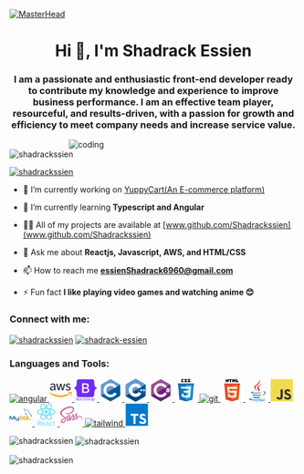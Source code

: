 [![MasterHead](https://cdn.dribbble.com/userupload/10951018/file/original-d53f68cdc20daa2a2f31037fed7375e2.gif)](https://rishavchanda.io)
<h1 align="center">Hi 👋, I'm Shadrack Essien</h1>
<h3 align="center">I am a passionate and enthusiastic front-end developer ready to contribute my knowledge and experience to improve business performance. I am an effective team player, resourceful, and results-driven, with a passion for growth and efficiency to meet company needs and increase service value.</h3>
<img align="right" alt="coding" width="400" src="https://i.pinimg.com/originals/81/17/8b/81178b47a8598f0c81c4799f2cdd4057.gif" />

<p align="left"> <img src="https://komarev.com/ghpvc/?username=shadrackssien&label=Profile%20views&color=0e75b6&style=flat" alt="shadrackssien" /> </p>

<p align="left"> <a href="https://twitter.com/shadrackssien" target="blank"><img src="https://img.shields.io/twitter/follow/shadrackssien?logo=twitter&style=for-the-badge" alt="shadrackssien" /></a> </p>

- 🔭 I’m currently working on [YuppyCart(An E-commerce platform)](https://github.com/Shadrackssien/YuppyCart)

- 🌱 I’m currently learning **Typescript and Angular**

- 👨‍💻 All of my projects are available at [www.github.com/Shadrackssien](www.github.com/Shadrackssien)

- 💬 Ask me about **Reactjs, Javascript, AWS, and HTML/CSS**

- 📫 How to reach me **essienShadrack6960@gmail.com**

- ⚡ Fun fact **I like playing video games and watching anime 😊**

<h3 align="left">Connect with me:</h3>
<p align="left">
<a href="https://twitter.com/shadrackssien" target="blank"><img align="center" src="https://raw.githubusercontent.com/rahuldkjain/github-profile-readme-generator/master/src/images/icons/Social/twitter.svg" alt="shadrackssien" height="30" width="40" /></a>
<a href="https://linkedin.com/in/shadrack-essien" target="blank"><img align="center" src="https://raw.githubusercontent.com/rahuldkjain/github-profile-readme-generator/master/src/images/icons/Social/linked-in-alt.svg" alt="shadrack-essien" height="30" width="40" /></a>
</p>

<h3 align="left">Languages and Tools:</h3>
<p align="left"> <a href="https://angular.io" target="_blank" rel="noreferrer"> <img src="https://angular.io/assets/images/logos/angular/angular.svg" alt="angular" width="40" height="40"/> </a> <a href="https://aws.amazon.com" target="_blank" rel="noreferrer"> <img src="https://raw.githubusercontent.com/devicons/devicon/master/icons/amazonwebservices/amazonwebservices-original-wordmark.svg" alt="aws" width="40" height="40"/> </a> <a href="https://getbootstrap.com" target="_blank" rel="noreferrer"> <img src="https://raw.githubusercontent.com/devicons/devicon/master/icons/bootstrap/bootstrap-plain-wordmark.svg" alt="bootstrap" width="40" height="40"/> </a> <a href="https://www.cprogramming.com/" target="_blank" rel="noreferrer"> <img src="https://raw.githubusercontent.com/devicons/devicon/master/icons/c/c-original.svg" alt="c" width="40" height="40"/> </a> <a href="https://www.w3schools.com/cpp/" target="_blank" rel="noreferrer"> <img src="https://raw.githubusercontent.com/devicons/devicon/master/icons/cplusplus/cplusplus-original.svg" alt="cplusplus" width="40" height="40"/> </a> <a href="https://www.w3schools.com/cs/" target="_blank" rel="noreferrer"> <img src="https://raw.githubusercontent.com/devicons/devicon/master/icons/csharp/csharp-original.svg" alt="csharp" width="40" height="40"/> </a> <a href="https://www.w3schools.com/css/" target="_blank" rel="noreferrer"> <img src="https://raw.githubusercontent.com/devicons/devicon/master/icons/css3/css3-original-wordmark.svg" alt="css3" width="40" height="40"/> </a> <a href="https://git-scm.com/" target="_blank" rel="noreferrer"> <img src="https://www.vectorlogo.zone/logos/git-scm/git-scm-icon.svg" alt="git" width="40" height="40"/> </a> <a href="https://www.w3.org/html/" target="_blank" rel="noreferrer"> <img src="https://raw.githubusercontent.com/devicons/devicon/master/icons/html5/html5-original-wordmark.svg" alt="html5" width="40" height="40"/> </a> <a href="https://www.java.com" target="_blank" rel="noreferrer"> <img src="https://raw.githubusercontent.com/devicons/devicon/master/icons/java/java-original.svg" alt="java" width="40" height="40"/> </a> <a href="https://developer.mozilla.org/en-US/docs/Web/JavaScript" target="_blank" rel="noreferrer"> <img src="https://raw.githubusercontent.com/devicons/devicon/master/icons/javascript/javascript-original.svg" alt="javascript" width="40" height="40"/> </a> <a href="https://www.mysql.com/" target="_blank" rel="noreferrer"> <img src="https://raw.githubusercontent.com/devicons/devicon/master/icons/mysql/mysql-original-wordmark.svg" alt="mysql" width="40" height="40"/> </a> <a href="https://reactjs.org/" target="_blank" rel="noreferrer"> <img src="https://raw.githubusercontent.com/devicons/devicon/master/icons/react/react-original-wordmark.svg" alt="react" width="40" height="40"/> </a> <a href="https://sass-lang.com" target="_blank" rel="noreferrer"> <img src="https://raw.githubusercontent.com/devicons/devicon/master/icons/sass/sass-original.svg" alt="sass" width="40" height="40"/> </a> <a href="https://tailwindcss.com/" target="_blank" rel="noreferrer"> <img src="https://www.vectorlogo.zone/logos/tailwindcss/tailwindcss-icon.svg" alt="tailwind" width="40" height="40"/> </a> <a href="https://www.typescriptlang.org/" target="_blank" rel="noreferrer"> <img src="https://raw.githubusercontent.com/devicons/devicon/master/icons/typescript/typescript-original.svg" alt="typescript" width="40" height="40"/> </a> </p>

<p><img align="left" src="https://github-readme-stats.vercel.app/api/top-langs?username=shadrackssien&show_icons=true&locale=en&layout=compact" alt="shadrackssien" /></p>

<p>&nbsp;<img align="center" src="https://github-readme-stats.vercel.app/api?username=shadrackssien&show_icons=true&locale=en" alt="shadrackssien" /></p>

<p><img align="center" src="https://github-readme-streak-stats.herokuapp.com/?user=shadrackssien&" alt="shadrackssien" /></p>
